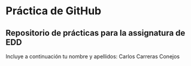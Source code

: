 # Práctica de GitHub 

## Repositorio de prácticas para la assignatura de EDD

Incluye a continuación tu nombre y apellidos: Carlos Carreras Conejos
